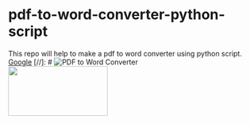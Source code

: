 # pdf-to-word-converter-python-script
This repo will help to make a pdf to word converter using python script. <a href="http://google.com">Google</a>
[//]: # ![PDF to Word Converter](https://www.repairwin.com/wp-content/uploads/2019/09/PDF-to-Word.jpg)
<br>
<img src="https://www.repairwin.com/wp-content/uploads/2019/09/PDF-to-Word.jpg" width="200" height="100">
